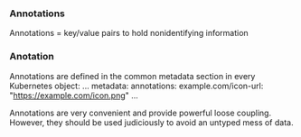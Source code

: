 


### Annotations


Annotations = key/value pairs to hold nonidentifying information




### Anotation

Annotations are defined in the common metadata section in every Kubernetes
object:
...
metadata:
  annotations:
    example.com/icon-url: "https://example.com/icon.png"
...

Annotations are very convenient and provide powerful loose coupling. However,
they should be used judiciously to avoid an untyped mess of data.


